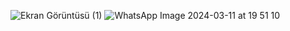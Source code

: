 ![Ekran Görüntüsü (1)](https://github.com/tubamirayAkman/odev2nesne/assets/162122487/5898cd8f-544e-451e-ac18-cdb9bea818b8)
![WhatsApp Image 2024-03-11 at 19 51 10](https://github.com/tubamirayAkman/odev2nesne/assets/162122487/0433479c-809e-46f8-818b-26aa9e8fcef0)
